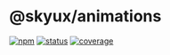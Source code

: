 # @skyux/animations

[![npm](https://img.shields.io/npm/v/@skyux/animations.svg)](https://www.npmjs.com/package/@skyux/animations)
[![status](https://travis-ci.org/blackbaud/skyux-animations.svg?branch=master)](https://travis-ci.org/blackbaud/skyux-animations)
[![coverage](https://codecov.io/gh/blackbaud/skyux-animations/branch/master/graphs/badge.svg?branch=master)](https://codecov.io/gh/blackbaud/skyux-animations/branch/master)
